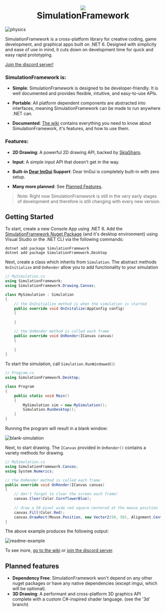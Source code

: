 <h1 align="center">
<img src="https://raw.githubusercontent.com/Redninja106/simulationframework/master/assets/logo-128x128.png"/>
<br>SimulationFramework</br>
</h1>

![physics](https://user-images.githubusercontent.com/45476006/187402573-d134ce5c-9b08-478d-85e0-773e62f111ae.gif)

SimulationFramework is a cross-platform library for creative coding, game development, and graphical apps built on .NET 6. Designed with simplicity and ease of use in mind, it cuts down on development time for quick and easy rapid prototyping. 

[Join the discord server!](https://discord.gg/V4X2vTvV2G)

### SimulationFramework is:

- **Simple**: SimulationFramework is designed to be developer-friendly. It is well documented and provides flexible, intuitive, and easy-to-use APIs. 

- **Portable**: All platform dependent components are abstracted into interfaces, meaning SimulationFramework can be made to run anywhere .NET can.

- **Documented**: [The wiki](https://github.com/Redninja106/simulationframework/wiki) contains everything you need to know about SimulationFramework, it's features, and how to use them.


### Features:

- **2D Drawing**: A powerful 2D drawing API, backed by [SkiaSharp](https://github.com/mono/SkiaSharp).

- **Input**: A simple input API that doesn't get in the way.

- **Built-in [Dear ImGui](https://github.com/ocornut/imgui) Support**: Dear ImGui is completely built-in with zero setup.

- **Many more planned**: See [Planned Features](https://github.com/Redninja106/simulationframework#planned-features).

> Note: Right now SimulationFramework is still in the very early stages of development and therefore is still changing with every new version.


## Getting Started

To start, create a new Console App using .NET 6. Add the [SimulationFramework Nuget Package](https://www.nuget.org/packages/SimulationFramework/) (and it's desktop environment) using Visual Studio or the .NET CLI via the following commands:
```
dotnet add package SimulationFramework
dotnet add package SimulationFramework.Desktop
```

Next, create a class which inherits from `Simulation`. The abstract methods `OnInitialize` and `OnRender` allow you to add functionality to your simulation
```cs
// MySimulation.cs
using SimulationFramework;
using SimulationFramework.Drawing.Canvas;

class MySimulation : Simulation
{
    // the OnInitialize method is when the simulation is started
    public override void OnInitalize(AppConfig config)
    {
        
    }

    // the OnRender method is called each frame
    public override void OnRender(ICanvas canvas)
    {
        
    }
}
```

To start the simulation, call `Simulation.RunWindowed()`:

```cs
// Program.cs
using SimulationFramework.Desktop;

class Program 
{
    public static void Main()
    {
        MySimulation sim = new MySimulation();
        Simulation.RunDesktop();
    }
}
```
Running the program will result in a blank window:

![blank-simulation](https://user-images.githubusercontent.com/45476006/187397250-da5579f6-b3b2-4375-8e27-3aa5b5b1f5c8.png)

Next, to start drawing. The `ICanvas` provided in `OnRender()` contains a variety methods for drawing.

```cs
// MySimulation.cs
using SimulationFramework.Canvas;
using System.Numerics;

// the OnRender method is called each frame
public override void OnRender(ICanvas canvas)
{
    // don't forget to clear the screen each frame!
    canvas.Clear(Color.CornflowerBlue); 
    
    // draw a 50 pixel wide red square centered at the mouse position
    canvas.Fill(Color.Red);
    canvas.DrawRect(Mouse.Position, new Vector2(50, 50), Alignment.Center); 
}
```

The above example produces the following output:

![readme-example](https://user-images.githubusercontent.com/45476006/187396823-f0c7bcbc-8884-4bf2-8b57-0695bf14ecd8.gif)

To see more, [go to the wiki](https://github.com/Redninja106/simulationframework/wiki) or [join the discord server](https://discord.gg/V4X2vTvV2G).

## Planned features
- **Dependency Free**: SimulationFramework won't depend on any other nuget packages or have any native dependencies (except imgui, which will be optional).
- **3D Drawing**: A performant and cross-platform 3D graphics API complete with a custom C#-inspired shader language. (see the '3d' branch)
